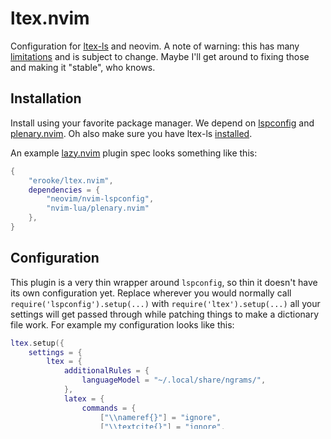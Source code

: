 # ltex.nvim

Configuration for [ltex-ls](https://valentjn.github.io/ltex/index.html) and neovim.
A note of warning: this has many [limitations](#limitations) and is subject to
change. Maybe I'll get around to fixing those and making it "stable", who
knows.

## Installation

Install using your favorite package manager. We depend on
[lspconfig](github.com/neovim/nvim-lspconfig) and
[plenary.nvim](github.com/nvim-lua/plenary.nvim). Oh also make sure you have
ltex-ls
[installed](https://github.com/neovim/nvim-lspconfig/blob/fd8f18fe819f1049d00de74817523f4823ba259a/doc/server_configurations.md#ltex).

An example [lazy.nvim](github.com/folke/lazy.nvim) plugin spec looks something
like this:
```lua
{
	"erooke/ltex.nvim",
	dependencies = {
		"neovim/nvim-lspconfig",
		"nvim-lua/plenary.nvim"
	},
}
```

## Configuration

This plugin is a very thin wrapper around `lspconfig`, so thin it doesn't have
its own configuration yet. Replace wherever you would normally call
`require('lspconfig').setup(...)` with `require('ltex').setup(...)` all your
settings will get passed through while patching things to make a dictionary
file work. For example my configuration looks like this:
```lua
ltex.setup({
	settings = {
		ltex = {
			additionalRules = {
				languageModel = "~/.local/share/ngrams/",
			},
			latex = {
				commands = {
					["\\nameref{}"] = "ignore",
					["\\textcite{}"] = "ignore",
					["\\subimport{}{}"] = "ignore",
					["\\import{}{}"] = "ignore",
					["\\texttt{}"] = "ignore",
				},
			},
		},
	},
})
```

## Limitations

- This only handles adding words to a dictionary and ignoring rules. There is no support for false positives.
- This saves your dictionary to the root of your project with a filename `.dictionary`
- This assumes your language is en-US
- Ignored rules do not persist across sessions as I'm not sure how best to implement that.


## Prior Art
Other people have done this too. Their setups are probably better, I just
couldn't make em work.

- [ltex-ls.nvim](https://github.com/vigoux/ltex-ls.nvim)
- [ucw.nvim](https://github.com/Aetf/ucw.nvim/blob/main/lua/ucw/lsp/lang/ltex.lua)

